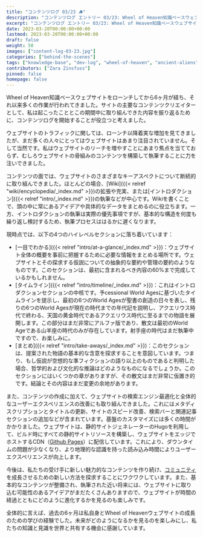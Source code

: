 ```yaml
---
title: "コンテンツログ 03/23 🪵"
description: "コンテンツログ エントリー 03/23: Wheel of Heaven知識ベースウェブサイトのローンチから6ヶ月が経ち、それ以来多くの作業が行われてきました。サイトの主要なコンテンツクリエイターとして、私は起こったこととこの期間中に取り組んできた内容を振り返るために、コンテンツログを開始することが役立つと考えました。"
excerpt: "コンテンツログ エントリー 03/23: Wheel of Heaven知識ベースウェブサイトのローンチから6ヶ月が経ち、それ以来多くの作業が行われてきました。サイトの主要なコンテンツクリエイターとして、私は起こったこととこの期間中に取り組んできた内容を振り返るために、コンテンツログを開始することが役立つと考えました。"
date: 2023-03-20T00:00:00+00:00
lastmod: 2023-03-20T00:00:00+00:00
draft: false
weight: 50
images: ["content-log-03-23.jpg"]
categories: ["behind-the-scenes"]
tags: ["knowledge-base", "dev-log", "wheel-of-heaven", "ancient-aliens", "intelligent-design", "raelism"]
contributors: ["Zara Zinsfuss"]
pinned: false
homepage: false
---
```


Wheel of Heaven知識ベースウェブサイトをローンチしてから6ヶ月が経ち、それ以来多くの作業が行われてきました。サイトの主要なコンテンツクリエイターとして、私は起こったこととこの期間中に取り組んできた内容を振り返るために、コンテンツログを開始することが役立つと考えました。

ウェブサイトのトラフィックに関しては、ローンチ以降着実な増加を見てきましたが、まだ多くの人々にとってはウェブサイトはあまり注目されていません。そして当然です。私はウェブサイトのリーチを増やすことにあまり焦点を当てておらず、むしろウェブサイトの骨組みのコンテンツを構築して執筆することに力を注いできました。

コンテンツの面では、ウェブサイトのさまざまなキーアスペクトについて断続的に取り組んできました。ほとんどの場合、[Wiki]({{< relref "wiki/encyclopedia/_index.md" >}})の拡張や充実、または[イントロダクション]({{< relref "intro/_index.md" >}})の執筆などが中心です。Wikiを書くことで、頭の中に常にあるアイデアや具体的なデータをまとめるのに役立ちます。一方、イントロダクションの執筆は実際の優先事項ですが、基本的な構造を何度も繰り返し検討するため、執筆プロセスははるかに遅くなります。

現時点では、以下の4つのハイレベルセクションに落ち着いています：

- [一目でわかる]({{<  relref "intro/at-a-glance/_index.md" >}})：ウェブサイト全体の概要を事前に把握するために必要な情報をまとめる場所です。ウェブサイトとその探求する仮説についての抽象的な要約や管理の要約のようなものです。このセクションは、最初に含まれるべき内容の60%まで完成しているかもしれません。
- [タイムライン]({{< relref "intro/timeline/_index.md" >}})：これはイントロダクションセクションの中核です。予cessional World Agesに基づいたタイムラインを提示し、最初の6つのWorld Agesが聖書の創造の日々を表し、残りの6つのWorld Agesが現在の時代までの年代記を説明し、アクエリウス時代で終わる、天国の黄金時代であるアクエリウス時代に至るまでの物語を展開します。この部分はまだ非常にアルファ版であり、散文は最初のWorld Ageである山羊座の時代のみが存在しています。射手座の時代はまだ執筆中ですので、お楽しみに。
- [まとめ]({{< relref "intro/take-aways/_index.md" >}})：このセクションは、提案された物語の基本的な含意を探求することを意図しています。つまり、もし仮説が空想的な準フィクションの語り以上のものであると判明した場合、哲学的および文化的な推論はどのようなものになるでしょうか。このセクションにはいくつかの章がありますが、その散文はまだ非常に仮置き的です。結論とその内容はまだ変更の余地があります。

また、コンテンツの作成に加えて、ウェブサイトの検索エンジン最適化と全体的なユーザーエクスペリエンスの改善にも取り組んできました。これにはメタディスクリプションとタイトルの更新、サイトのスピード改善、検索バーと関連記事セクションの追加などが含まれています。基盤のカスタマイズには多くの時間がかかりました。ウェブサイトは、静的サイトジェネレーターのHugoを利用して、ビルド時にすべての静的サイトリソースを構築し、ウェブサイトをエッジでホストするCDN（[Github Pages](https://pages.github.com/)）に配信しています。これにより、ダウンタイムの問題が少なくなり、より地理的な認識を持った読み込み時間によりユーザーエクスペリエンスが向上します。

今後は、私たちの受け手に新しい魅力的なコンテンツを作り続け、[コミュニティ](https://github.com/orgs/wheelofheaven/discussions)を成長させるための新しい方法を探求することにワクワクしています。また、基本的なコンテンツが整備され、執筆された近い将来には、ウェブサイトに取り込む可能性のあるアイデアがまだたくさんありますので、ウェブサイトが時間の経過とともにどのように進化するかを見るのも楽しみです。

全体的に言えば、過去の6ヶ月は私自身とWheel of Heavenウェブサイトの成長のための学びの経験でした。未来がどのようになるかを見るのを楽しみにし、私たちの知識と見識を世界と共有する機会に感謝しています。
